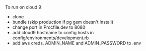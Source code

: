 To run on cloud 9:
- clone
- bundle (skip production if pg gem doesn't install)
- change port in Procfile.dev to 8080
- add cloud9 hostname to config.hosts in config/environments/development.rb
- add aws creds, ADMIN_NAME and ADMIN_PASSWORD to .env
